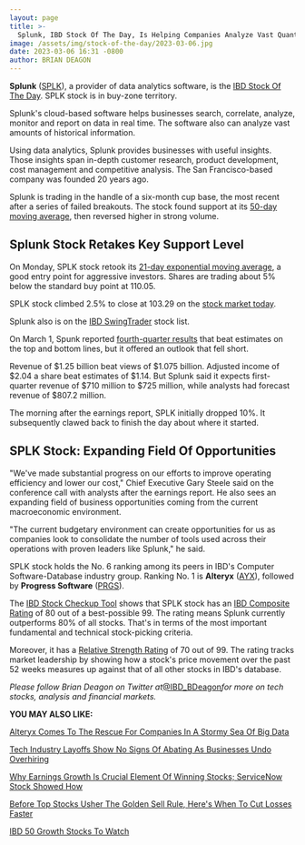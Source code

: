 ```yaml
---
layout: page
title: >-
  Splunk, IBD Stock Of The Day, Is Helping Companies Analyze Vast Quantities Of Data
image: /assets/img/stock-of-the-day/2023-03-06.jpg
date: 2023-03-06 16:31 -0800
author: BRIAN DEAGON
---
```







**Splunk** ([SPLK](https://research.investors.com/quote.aspx?symbol=SPLK)), a provider of data analytics software, is the [IBD Stock Of The Day](https://www.investors.com/research/ibd-stock-of-the-day/). SPLK stock is in buy-zone territory.




Splunk's cloud-based software helps businesses search, correlate, analyze, monitor and report on data in real time. The software also can analyze vast amounts of historical information.


Using data analytics, Splunk provides businesses with useful insights. Those insights span in-depth customer research, product development, cost management and competitive analysis. The San Francisco-based company was founded 20 years ago.


Splunk is trading in the handle of a six-month cup base, the most recent after a series of failed breakouts. The stock found support at its [50-day moving average](https://www.investors.com/how-to-invest/investors-corner/when-to-sell-stocks-big-break-below-50-day-line-can-mark-end-of-a-huge-run/), then reversed higher in strong volume.


Splunk Stock Retakes Key Support Level
--------------------------------------


On Monday, SPLK stock retook its [21-day exponential moving average](https://www.investors.com/how-to-invest/investors-corner/what-is-the-21-day-exponential-moving-average/), a good entry point for aggressive investors. Shares are trading about 5% below the standard buy point at 110.05.


SPLK stock climbed 2.5% to close at 103.29 on the [stock market today](https://www.investors.com/market-trend/stock-market-today/stock-market-today-market-trends-best-stocks-buy-watch/).


Splunk also is on the [IBD SwingTrader](https://swingtrader.investors.com/#/) stock list.


On March 1, Spunk reported [fourth-quarter results](https://www.investors.com/news/technology/splunk-stock-drops-as-earnings-fall-short/) that beat estimates on the top and bottom lines, but it offered an outlook that fell short.


Revenue of $1.25 billion beat views of $1.075 billion. Adjusted income of $2.04 a share beat estimates of $1.14. But Splunk said it expects first-quarter revenue of $710 million to $725 million, while analysts had forecast revenue of $807.2 million.


The morning after the earnings report, SPLK initially dropped 10%. It subsequently clawed back to finish the day about where it started.


SPLK Stock: Expanding Field Of Opportunities
--------------------------------------------


"We've made substantial progress on our efforts to improve operating efficiency and lower our cost," Chief Executive Gary Steele said on the conference call with analysts after the earnings report. He also sees an expanding field of business opportunities coming from the current macroeconomic environment.


"The current budgetary environment can create opportunities for us as companies look to consolidate the number of tools used across their operations with proven leaders like Splunk," he said.


SPLK stock holds the No. 6 ranking among its peers in IBD's Computer Software-Database industry group. Ranking No. 1 is **Alteryx** ([AYX](https://research.investors.com/quote.aspx?symbol=AYX)), followed by **Progress Software** ([PRGS](https://research.investors.com/quote.aspx?symbol=PRGS)).


The [IBD Stock Checkup Tool](https://research.investors.com/stock-quotes/nasdaq-splunk-splk.htm) shows that SPLK stock has an [IBD Composite Rating](https://www.investors.com/how-to-invest/investors-corner/how-to-research-growth-stocks/) of 80 out of a best-possible 99. The rating means Splunk currently outperforms 80% of all stocks. That's in terms of the most important fundamental and technical stock-picking criteria.


Moreover, it has a [Relative Strength Rating](https://education.investors.com/financial-dictionary/general/relative-price-strength--op-rs-cp--rating-or-relative-strength) of 70 out of 99. The rating tracks market leadership by showing how a stock's price movement over the past 52 weeks measures up against that of all other stocks in IBD's database.



*Please follow Brian Deagon on Twitter at*[@IBD\_BDeagon](https://twitter.com/IBD_BDeagon)*for more on tech stocks, analysis and financial markets.*


**YOU MAY ALSO LIKE:**


[Alteryx Comes To The Rescue For Companies In A Stormy Sea Of Big Data](https://www.investors.com/research/the-new-america/ayx-stock-alteryx-helps-companies-make-sense-of-big-data/)


[Tech Industry Layoffs Show No Signs Of Abating As Businesses Undo Overhiring](https://www.investors.com/news/technology/tech-layoffs-show-no-signs-of-slowing/)


[Why Earnings Growth Is Crucial Element Of Winning Stocks; ServiceNow Stock Showed How](https://www.investors.com/how-to-invest/investors-corner/service-now-stock-soared-after-key-investing-gauge/)


[Before Top Stocks Usher The Golden Sell Rule, Here's When To Cut Losses Faster](https://www.investors.com/how-to-invest/investors-corner/top-growth-stock-golden-sell-rule-when-take-losses-fast/)


[IBD 50 Growth Stocks To Watch](https://www.investors.com/wp-admin/post.php?action=edit&post=8256083)




